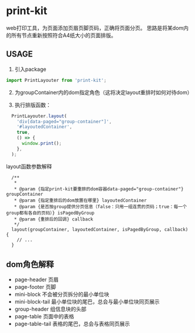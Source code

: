 # print-kit
web打印工具，为页面添加页眉页脚页码，正确将页面分页。
思路是将某dom内的所有节点重新按照符合A4纸大小的页面排版。

## USAGE
1. 引入package
```js
import PrintLayouter from 'print-kit';
```
2. 为groupContainer内的dom指定角色（这将决定layout重排时如何对待dom）

3. 执行排版函数：
```js
  PrintLayouter.layout(
    'div[data-paged="group-container"]',
    '#layoutedContainer',
    true,
    () => {
      window.print();
    },
  );
```
layout函数参数解释
```
  /**
   *
   * @param {指定print-kit要重排的dom容器data-paged="group-container"} groupContainer
   * @param {指定重排后的dom放置在哪里} layoutedContainer
   * @param {是否按group提供分页信息（false：只用一组连贯的页码；true：每一个group都有各自的页码）} isPagedByGroup
   * @param {重排后的回调} callback
   */
  layout(groupContainer, layoutedContainer, isPagedByGroup, callback) {
  	// ...
  }
```

## dom角色解释
- page-header
	页眉
- page-footer
	页脚
- mini-block
	不会被分页拆分的最小单位块
- mini-block-tail
	最小单位块的尾巴，总会与最小单位块同页展示
- group-header
	组信息块的头部
- page-table
	页面中的表格
- page-table-tail
	表格的尾巴，总会与表格同页展示

